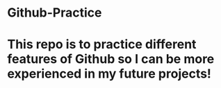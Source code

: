 # Github-Practice
# This repo is to practice different features of Github so I can be more experienced in my future projects!
